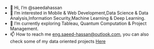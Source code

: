 - 👋 Hi, I’m @saeedahassan
- 👀 I’m interested in Mobile & Web Development,Data Science & Data Analysis,Information Security,Machine Learning & Deep Learning.
- 🌱 I’m currently exploring Tableau, Quantum Computation & Project Management.
- 📫 How to reach me eng.saeed-hassan@outlook.com, you can also check some of my data oriented projects [Here](https://www.kaggle.com/saeedhassan)

<!---
themanonmoon90/themanonmoon90 is a ✨ special ✨ repository because its `README.md` (this file) appears on your GitHub profile.
You can click the Preview link to take a look at your changes.
--->
